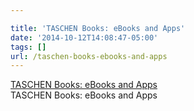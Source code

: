 ```yaml
---

title: 'TASCHEN Books: eBooks and Apps'
date: '2014-10-12T14:08:47-05:00'
tags: []
url: /taschen-books-ebooks-and-apps
---
```

<a href="http://www.taschen.com/pages/en/catalogue/ebooks/index.1.htm">TASCHEN Books: eBooks and Apps</a><br/>TASCHEN Books: eBooks and Apps
